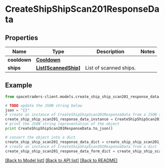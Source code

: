 # CreateShipShipScan201ResponseData


## Properties

Name | Type | Description | Notes
------------ | ------------- | ------------- | -------------
**cooldown** | [**Cooldown**](Cooldown.md) |  | 
**ships** | [**List[ScannedShip]**](ScannedShip.md) | List of scanned ships. | 

## Example

```python
from spacetraders-client.models.create_ship_ship_scan201_response_data import CreateShipShipScan201ResponseData

# TODO update the JSON string below
json = "{}"
# create an instance of CreateShipShipScan201ResponseData from a JSON string
create_ship_ship_scan201_response_data_instance = CreateShipShipScan201ResponseData.from_json(json)
# print the JSON string representation of the object
print CreateShipShipScan201ResponseData.to_json()

# convert the object into a dict
create_ship_ship_scan201_response_data_dict = create_ship_ship_scan201_response_data_instance.to_dict()
# create an instance of CreateShipShipScan201ResponseData from a dict
create_ship_ship_scan201_response_data_form_dict = create_ship_ship_scan201_response_data.from_dict(create_ship_ship_scan201_response_data_dict)
```
[[Back to Model list]](../README.md#documentation-for-models) [[Back to API list]](../README.md#documentation-for-api-endpoints) [[Back to README]](../README.md)


